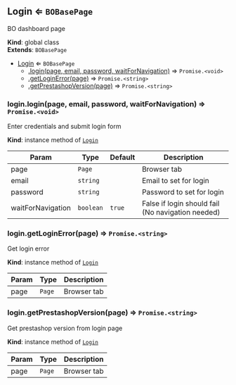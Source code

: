 <a name="Login"></a>

## Login ⇐ <code>BOBasePage</code>
BO dashboard page

**Kind**: global class  
**Extends**: <code>BOBasePage</code>  

* [Login](#Login) ⇐ <code>BOBasePage</code>
    * [.login(page, email, password, waitForNavigation)](#Login+login) ⇒ <code>Promise.&lt;void&gt;</code>
    * [.getLoginError(page)](#Login+getLoginError) ⇒ <code>Promise.&lt;string&gt;</code>
    * [.getPrestashopVersion(page)](#Login+getPrestashopVersion) ⇒ <code>Promise.&lt;string&gt;</code>

<a name="Login+login"></a>

### login.login(page, email, password, waitForNavigation) ⇒ <code>Promise.&lt;void&gt;</code>
Enter credentials and submit login form

**Kind**: instance method of [<code>Login</code>](#Login)  

| Param | Type | Default | Description |
| --- | --- | --- | --- |
| page | <code>Page</code> |  | Browser tab |
| email | <code>string</code> |  | Email to set for login |
| password | <code>string</code> |  | Password to set for login |
| waitForNavigation | <code>boolean</code> | <code>true</code> | False if login should fail (No navigation needed) |

<a name="Login+getLoginError"></a>

### login.getLoginError(page) ⇒ <code>Promise.&lt;string&gt;</code>
Get login error

**Kind**: instance method of [<code>Login</code>](#Login)  

| Param | Type | Description |
| --- | --- | --- |
| page | <code>Page</code> | Browser tab |

<a name="Login+getPrestashopVersion"></a>

### login.getPrestashopVersion(page) ⇒ <code>Promise.&lt;string&gt;</code>
Get prestashop version from login page

**Kind**: instance method of [<code>Login</code>](#Login)  

| Param | Type | Description |
| --- | --- | --- |
| page | <code>Page</code> | Browser tab |

